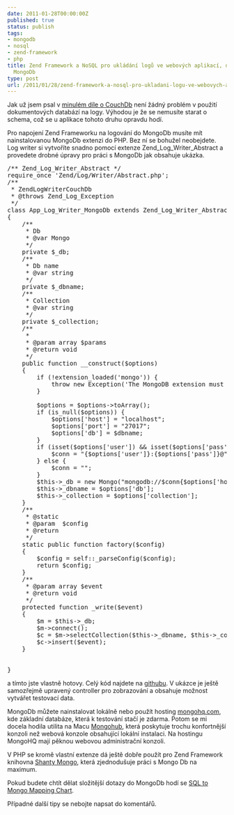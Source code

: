 ```yaml
---
date: 2011-01-28T00:00:00Z
published: true
status: publish
tags:
- mongodb
- nosql
- zend-framework
- php
title: Zend Framework a NoSQL pro ukládání logů ve webových aplikací, díl druhý o
  MongoDb
type: post
url: /2011/01/28/zend-framework-a-nosql-pro-ukladani-logu-ve-webovych-aplikaci-druhy-dil-o-mongodb/
---
```


Jak už jsem psal v <a href="http://blog.prskavec.net/2010/08/zend-framework-a-nosql-pro-ukladani-logu-ve-webovych-aplikaci-dil-1-couchdb/">minulém díle o CouchDb</a> není žádný problém v použití dokumentových databází na logy. Výhodou je že se nemusíte starat o schema, což se u aplikace tohoto druhu opravdu hodí. 

Pro napojení Zend Frameworku na logování do MongoDb musíte mít nainstalovanou MongoDb extenzi do PHP. Bez ní se bohužel neobejdete. Log writer si vytvoříte snadno pomocí extenze Zend_Log_Writer_Abstract a provedete drobné úpravy pro práci s MongoDb jak obsahuje ukázka.

<pre class="code php">
/** Zend_Log_Writer_Abstract */
require_once 'Zend/Log/Writer/Abstract.php'; 
/**
 * ZendLogWriterCouchDb
 * @throws Zend_Log_Exception
 */
class App_Log_Writer_MongoDb extends Zend_Log_Writer_Abstract
{
    /**
     * Db
     * @var Mongo
     */
    private $_db;
    /**
     * Db name
     * @var string
     */
    private $_dbname;
    /**
     * Collection
     * @var string
     */
    private $_collection;
    /**
     *
     * @param array $params
     * @return void
     */
    public function __construct($options)
    {
        if (!extension_loaded('mongo')) {
            throw new Exception('The MongoDB extension must be loaded for using this logger !');
        }

        $options = $options->toArray();
        if (is_null($options)) {
            $options['host'] = "localhost";
            $options['port'] = "27017";
            $options['db'] = $dbname;
        }
        if (isset($options['user']) && isset($options['pass'])) {
            $conn = "{$options['user']}:{$options['pass']}@";
        } else {
            $conn = "";
        }
        $this->_db = new Mongo("mongodb://$conn{$options['host']}:{$options['port']}/{$options['db']}");
        $this->_dbname = $options['db'];
        $this->_collection = $options['collection'];
    }
    /**
     * @static
     * @param  $config
     * @return
     */
    static public function factory($config)                                                                                                                 
    {
        $config = self::_parseConfig($config);
        return $config;
    }
    /**
     * @param array $event
     * @return void
     */
    protected function _write($event)
    {
        $m = $this->_db;
        $m->connect();
        $c = $m->selectCollection($this->_dbname, $this->_collection);
        $c->insert($event);
    }

    
}
</pre>

a tímto jste vlastně hotovy. Celý kód najdete na <a href='https://github.com/abtris/phplogger-mongodb'>githubu</a>. V ukázce je ještě samozřejmě upravený controller pro zobrazování a obsahuje možnost vytvářet testovací data. 

MongoDb můžete nainstalovat lokálně nebo použít hosting <a href='http://mongohq.com'>mongohq.com</a>, kde základní databáze, která k testování stačí je zdarma. Potom se mi docela hodila utilita na Macu <a href="http://mongohub.todayclose.com/">Mongohub</a>, která poskytuje trochu konfortnější konzoli než webová konzole obsahující lokální instalaci. Na hostingu MongoHQ mají pěknou webovou administrační konzoli.

V PHP se kromě vlastní extenze dá ještě dobře použít pro Zend Framework knihovna <a href="https://github.com/coen-hyde/Shanty-Mongo">Shanty Mongo</a>, která zjednodušuje práci s Mongo Db na maximum.

Pokud budete chtít dělat složitější dotazy do MongoDb hodí se 
<a href="http://www.mongodb.org/display/DOCS/SQL+to+Mongo+Mapping+Chart">SQL to Mongo Mapping Chart</a>.

Případné další tipy se nebojte napsat do komentářů.
